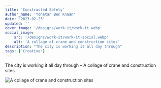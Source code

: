 ```yaml
---
title: 'Constructed Safety'
author_name: 'Yonatan Ben Knaan'
date: '2023-02-23'
updated: ''
cover_image: '/designs/work-it/work-it.webp'
social_image: 
    src: '/designs/work-it/work-it-social.webp'
    alt: 'A collage of crane and construction sites'
description: "The city is working it all day through"
tags: ['Creative']
---
```


The city is working it all day through – A collage of crane and construction sites

![A collage of crane and construction sites](/designs/work-it/work-it.webp)